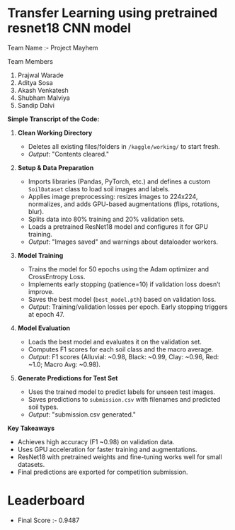 # Transfer Learning using pretrained resnet18 CNN model

Team Name :- Project Mayhem

Team Members 
  1. Prajwal Warade
  2. Aditya Sosa
  3. Akash Venkatesh
  4. Shubham Malviya
  5. Sandip Dalvi

**Simple Transcript of the Code:**

1. **Clean Working Directory**  
   - Deletes all existing files/folders in `/kaggle/working/` to start fresh.  
   - *Output*: "Contents cleared."

2. **Setup & Data Preparation**  
   - Imports libraries (Pandas, PyTorch, etc.) and defines a custom `SoilDataset` class to load soil images and labels.  
   - Applies image preprocessing: resizes images to 224x224, normalizes, and adds GPU-based augmentations (flips, rotations, blur).  
   - Splits data into 80% training and 20% validation sets.  
   - Loads a pretrained ResNet18 model and configures it for GPU training.  
   - *Output*: "Images saved" and warnings about dataloader workers.

3. **Model Training**  
   - Trains the model for 50 epochs using the Adam optimizer and CrossEntropy Loss.  
   - Implements early stopping (patience=10) if validation loss doesn’t improve.  
   - Saves the best model (`best_model.pth`) based on validation loss.  
   - *Output*: Training/validation losses per epoch. Early stopping triggers at epoch 47.

4. **Model Evaluation**  
   - Loads the best model and evaluates it on the validation set.  
   - Computes F1 scores for each soil class and the macro average.  
   - *Output*: F1 scores (Alluvial: ~0.98, Black: ~0.99, Clay: ~0.96, Red: ~1.0; Macro Avg: ~0.98).

5. **Generate Predictions for Test Set**  
   - Uses the trained model to predict labels for unseen test images.  
   - Saves predictions to `submission.csv` with filenames and predicted soil types.  
   - *Output*: "submission.csv generated."

**Key Takeaways**  
- Achieves high accuracy (F1 ~0.98) on validation data.  
- Uses GPU acceleration for faster training and augmentations.  
- ResNet18 with pretrained weights and fine-tuning works well for small datasets.  
- Final predictions are exported for competition submission.

# Leaderboard
- Final Score :- 0.9487
